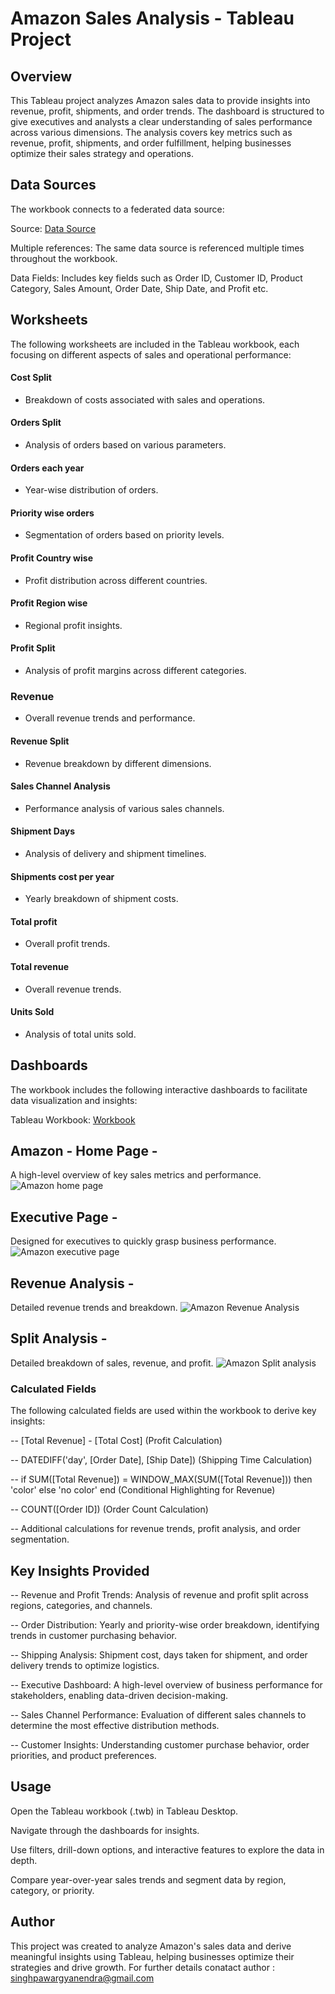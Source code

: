 
# Amazon Sales Analysis - Tableau Project

## Overview

This Tableau project analyzes Amazon sales data to provide insights into revenue, profit, shipments, and order trends. The dashboard is structured to give executives and analysts a clear understanding of sales performance across various dimensions. The analysis covers key metrics such as revenue, profit, shipments, and order fulfillment, helping businesses optimize their sales strategy and operations.

## Data Sources

The workbook connects to a federated data source:

Source: <a href="https://github.com/gsinghpawar25/Data-Analysis-DB-AmazonSalesInsight-Proj2/blob/main/Amazon%20Sales%20data_Amazon%20Sales%20data.csv">Data Source</a>

Multiple references: The same data source is referenced multiple times throughout the workbook.

Data Fields: Includes key fields such as Order ID, Customer ID, Product Category, Sales Amount, Order Date, Ship Date, and Profit etc.

## Worksheets

The following worksheets are included in the Tableau workbook, each focusing on different aspects of sales and operational performance:

#### Cost Split 
- Breakdown of costs associated with sales and operations.
#### Orders Split
- Analysis of orders based on various parameters.
#### Orders each year
- Year-wise distribution of orders.
#### Priority wise orders
- Segmentation of orders based on priority levels.
#### Profit Country wise
- Profit distribution across different countries.
#### Profit Region wise
- Regional profit insights.
#### Profit Split
- Analysis of profit margins across different categories.
### Revenue
- Overall revenue trends and performance.
#### Revenue Split
- Revenue breakdown by different dimensions.
#### Sales Channel Analysis
- Performance analysis of various sales channels.
#### Shipment Days
- Analysis of delivery and shipment timelines.
#### Shipments cost per year
- Yearly breakdown of shipment costs.
#### Total profit
- Overall profit trends.
#### Total revenue
- Overall revenue trends.
#### Units Sold
- Analysis of total units sold.

## Dashboards

The workbook includes the following interactive dashboards to facilitate data visualization and insights:

Tableau Workbook: <a href="https://public.tableau.com/app/profile/gyanendra.singh.pawar/viz/AmazonSalesAnalysis-Proj2/SplitAnalysis?publish=yes">Workbook</a>

## Amazon - Home Page -
A high-level overview of key sales metrics and performance.
![Amazon home page](https://github.com/user-attachments/assets/236f4ca9-40df-4c34-9c12-f905b831726f)


## Executive Page - 
Designed for executives to quickly grasp business performance.
![Amazon executive page](https://github.com/user-attachments/assets/714d0643-c39a-440a-932e-2b11455ba089)


## Revenue Analysis - 
Detailed revenue trends and breakdown.
![Amazon Revenue Analysis](https://github.com/user-attachments/assets/0469b9ed-7ffc-4946-969f-21f3b458a25a)


## Split Analysis - 
Detailed breakdown of sales, revenue, and profit.
![Amazon Split analysis](https://github.com/user-attachments/assets/8c20336e-e9d7-4611-8733-6b9b9dc516fa)


### Calculated Fields

The following calculated fields are used within the workbook to derive key insights:

-- [Total Revenue] - [Total Cost] (Profit Calculation)

-- DATEDIFF('day', [Order Date], [Ship Date]) (Shipping Time Calculation)

-- if SUM([Total Revenue]) = WINDOW_MAX(SUM([Total Revenue])) then 'color' else 'no color' end (Conditional Highlighting for Revenue)

-- COUNT([Order ID]) (Order Count Calculation)

-- Additional calculations for revenue trends, profit analysis, and order segmentation.

## Key Insights Provided

-- Revenue and Profit Trends: Analysis of revenue and profit split across regions, categories, and channels.

-- Order Distribution: Yearly and priority-wise order breakdown, identifying trends in customer purchasing behavior.

-- Shipping Analysis: Shipment cost, days taken for shipment, and order delivery trends to optimize logistics.

-- Executive Dashboard: A high-level overview of business performance for stakeholders, enabling data-driven decision-making.

-- Sales Channel Performance: Evaluation of different sales channels to determine the most effective distribution methods.

-- Customer Insights: Understanding customer purchase behavior, order priorities, and product preferences.

## Usage

Open the Tableau workbook (.twb) in Tableau Desktop.

Navigate through the dashboards for insights.

Use filters, drill-down options, and interactive features to explore the data in depth.

Compare year-over-year sales trends and segment data by region, category, or priority.

## Author

This project was created to analyze Amazon's sales data and derive meaningful insights using Tableau, helping businesses optimize their strategies and drive growth. For further details conatact author : singhpawargyanendra@gmail.com
